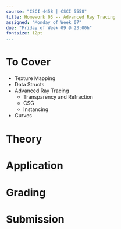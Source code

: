 ```yaml
---
course: "CSCI 4458 | CSCI 5558"
title: Homework 03 -- Advanced Ray Tracing
assigned: "Monday of Week 07"
due: "Friday of Week 09 @ 23:00h"
fontsize: 12pt
...
```


# To Cover

* Texture Mapping
* Data Structs
* Advanced Ray Tracing
  - Transparency and Refraction
  - CSG
  - Instancing
* Curves

# Theory

# Application

# Grading

# Submission
